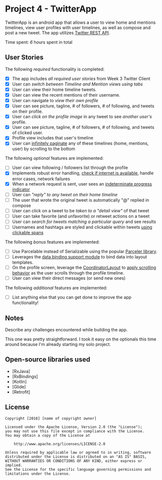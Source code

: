 # Project 4 - TwitterApp

TwitterApp is an android app that allows a user to view home and mentions timelines, view user profiles with user timelines, as well as compose and post a new tweet. The app utilizes [Twitter REST API](https://developer.twitter.com/en/docs/api-reference-index).

Time spent: *6* hours spent in total

## User Stories

The following *required* functionality is completed:

* [X] The app includes *all required user stories* from Week 3 Twitter Client
* [X] User can *switch between Timeline and Mention views using tabs*
* [X] User can view their home timeline tweets.
* [X] User can view the recent mentions of their username.
* [X] User can navigate to *view their own profile*
* [X] User can see picture, tagline, # of followers, # of following, and tweets on their profile.
* [X] User can *click on the profile image* in any tweet to see *another user's* profile.
* [X] User can see picture, tagline, # of followers, # of following, and tweets of clicked user.
* [X] Profile view includes that user's timeline
* [X] User can [infinitely paginate](http://guides.codepath.com/android/Endless-Scrolling-with-AdapterViews-and-RecyclerView) any of these timelines (home, mentions, user) by scrolling to the bottom

The following *optional* features are implemented:

* [ ] User can view following / followers list through the profile
* [X] Implements robust error handling, [check if internet is available](http://guides.codepath.com/android/Sending-and-Managing-Network-Requests#checking-for-network-connectivity), handle error cases, network failures
* [X] When a network request is sent, user sees an [indeterminate progress indicator](http://guides.codepath.com/android/Handling-ProgressBars#progress-within-actionbar)
* [ ] User can *"reply" to any tweet on their home timeline*
* [ ] The user that wrote the original tweet is automatically "@" replied in compose
* [ ] User can click on a tweet to be *taken to a "detail view"* of that tweet
* [ ] User can take favorite (and unfavorite) or retweet actions on a tweet
* [ ] User can *search for tweets matching a particular query* and see results
* [ ] Usernames and hashtags are styled and clickable within tweets [using clickable spans](http://guides.codepath.com/android/Working-with-the-TextView#creating-clickable-styled-spans)

The following *bonus* features are implemented:

* [ ] Use Parcelable instead of Serializable using the popular [Parceler library](http://guides.codepath.com/android/Using-Parceler).
* [ ] Leverages the [data binding support module](http://guides.codepath.com/android/Applying-Data-Binding-for-Views) to bind data into layout templates.
* [ ] On the profile screen, leverage the [CoordinatorLayout](http://guides.codepath.com/android/Handling-Scrolls-with-CoordinatorLayout#responding-to-scroll-events) to [apply scrolling behavior](https://hackmd.io/s/SJyDOCgU) as the user scrolls through the profile timeline.
* [ ] User can view their direct messages (or send new ones)

The following *additional* features are implemented:

* [ ] List anything else that you can get done to improve the app functionality!

## Notes

Describe any challenges encountered while building the app.

This one was pretty straightforward. I took it easy on the optionals this time around because I'm already starting my solo project.

## Open-source libraries used

- [RxJava]
- [RxBindings]
- [Kotlin]
- [Glide]
- [Retrofit]

## License

    Copyright [2018] [name of copyright owner]

    Licensed under the Apache License, Version 2.0 (the "License");
    you may not use this file except in compliance with the License.
    You may obtain a copy of the License at

        http://www.apache.org/licenses/LICENSE-2.0

    Unless required by applicable law or agreed to in writing, software
    distributed under the License is distributed on an "AS IS" BASIS,
    WITHOUT WARRANTIES OR CONDITIONS OF ANY KIND, either express or implied.
    See the License for the specific language governing permissions and
    limitations under the License.